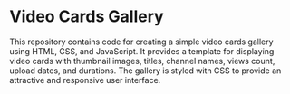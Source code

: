 # Video Cards Gallery

This repository contains code for creating a simple video cards gallery using HTML, CSS, and JavaScript. It provides a template for displaying video cards with thumbnail images, titles, channel names, views count, upload dates, and durations. The gallery is styled with CSS to provide an attractive and responsive user interface.
